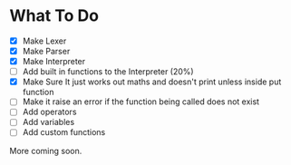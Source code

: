 # What To Do

 - [x] Make Lexer
 - [x] Make Parser
 - [x] Make Interpreter
 - [ ] Add built in functions to the Interpreter (20%)
 - [x] Make Sure It just works out maths and doesn't print unless inside put function
 - [ ] Make it raise an error if the function being called does not exist
 - [ ] Add operators
 - [ ] Add variables
 - [ ] Add custom functions

More coming soon.
